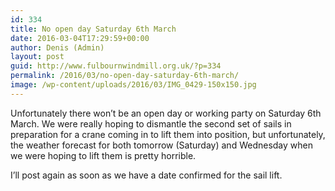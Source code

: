 ```yaml
---
id: 334
title: No open day Saturday 6th March
date: 2016-03-04T17:29:59+00:00
author: Denis (Admin)
layout: post
guid: http://www.fulbournwindmill.org.uk/?p=334
permalink: /2016/03/no-open-day-saturday-6th-march/
image: /wp-content/uploads/2016/03/IMG_0429-150x150.jpg
---
```

Unfortunately there won&#8217;t be an open day or working party on Saturday 6th March. We were really hoping to dismantle the second set of sails in preparation for a crane coming in to lift them into position, but unfortunately, the weather forecast for both tomorrow (Saturday) and Wednesday when we were hoping to lift them is pretty horrible.
<!--break-->
I&#8217;ll post again as soon as we have a date confirmed for the sail lift.
